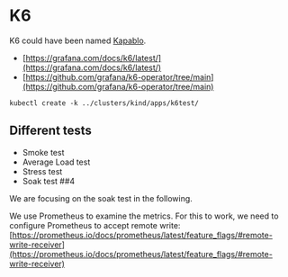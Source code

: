 # K6

K6 could have been named [Kapablo](https://community.grafana.com/t/what-is-the-story-behind-the-name-of-k6/98516).

- [https://grafana.com/docs/k6/latest/](https://grafana.com/docs/k6/latest/)
- [https://github.com/grafana/k6-operator/tree/main](https://github.com/grafana/k6-operator/tree/main)

```shell
kubectl create -k ../clusters/kind/apps/k6test/
```

## Different tests

- Smoke test
- Average Load test
- Stress test
- Soak test ##4

We are focusing on the soak test in the following.

We use Prometheus to examine the metrics. For this to work, we need
to configure Prometheus to accept remote write:
[https://prometheus.io/docs/prometheus/latest/feature_flags/#remote-write-receiver](https://prometheus.io/docs/prometheus/latest/feature_flags/#remote-write-receiver)
